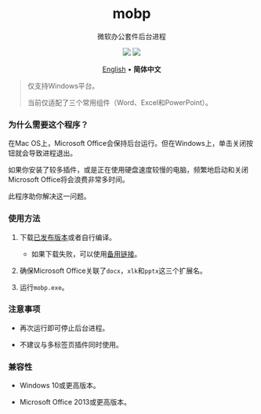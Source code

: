 <div align="center">
<h1>mobp</h1>
<p>微软办公套件后台进程</p>
<img src="https://flat.badgen.net/github/release/kkocdko/mobp?color=4caf50">
<img src="https://flat.badgen.net/github/license/kkocdko/mobp?color=4caf50">
<p>
<a href="README.md">English</a>
•
<b>简体中文</b>
</p>
</div>

> 仅支持Windows平台。
>
> 当前仅适配了三个常用组件（Word、Excel和PowerPoint）。

### 为什么需要这个程序？

在Mac OS上，Microsoft Office会保持后台运行。但在Windows上，单击关闭按钮就会导致进程退出。

如果你安装了较多插件，或是正在使用硬盘速度较慢的电脑，频繁地启动和关闭Microsoft Office将会浪费非常多时间。

此程序助你解决这一问题。

### 使用方法

1. 下载[已发布版本](https://github.com/kkocdko/mobp/releases)或者自行编译。
    * 如果下载失败，可以使用[备用链接](https://pan.baidu.com/s/1LSWH7VVOYew7Anr05ZAbFw)。

2. 确保Microsoft Office关联了`docx`，`xlk`和`pptx`这三个扩展名。

3. 运行`mobp.exe`。

### 注意事项

* 再次运行即可停止后台进程。

* 不建议与多标签页插件同时使用。

### 兼容性

* Windows 10或更高版本。

* Microsoft Office 2013或更高版本。
